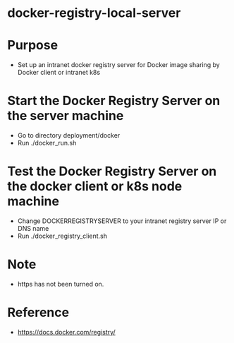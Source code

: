 # docker-registry-local-server

# Purpose
- Set up an intranet docker registry server for Docker image sharing by Docker client or intranet k8s

# Start the Docker Registry Server on the server machine
- Go to directory deployment/docker
- Run ./docker_run.sh

# Test the Docker Registry Server on the docker client or k8s node machine
- Change DOCKERREGISTRYSERVER to your intranet registry server IP or DNS name
- Run ./docker_registry_client.sh

# Note
- https has not been turned on.

# Reference
- https://docs.docker.com/registry/